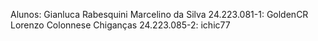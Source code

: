 Alunos:
Gianluca Rabesquini Marcelino da Silva  24.223.081-1: GoldenCR
Lorenzo Colonnese Chiganças  24.223.085-2: ichic77
